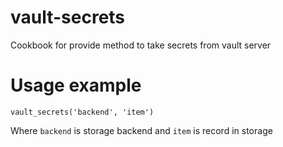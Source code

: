 # vault-secrets

Cookbook for provide method to take secrets from vault server

# Usage example

```vault_secrets('backend', 'item')```

Where `backend` is storage backend and `item` is record in storage
